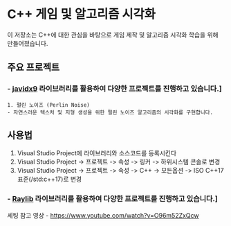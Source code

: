# C++ 게임 및 알고리즘 시각화

이 저장소는 C++에 대한 관심을 바탕으로 게임 제작 및 알고리즘 시각화 학습을 위해 만들어졌습니다.

## 주요 프로젝트
### - [javidx9](https://github.com/javidx9) 라이브러리를 활용하여 다양한 프로젝트를 진행하고 있습니다.]

    1. 펄린 노이즈 (Perlin Noise)
    - 자연스러운 텍스처 및 지형 생성을 위한 펄린 노이즈 알고리즘의 시각화를 구현합니다.

## 사용법
1. Visual Studio Project에 라이브러리와 소스코드를 등록시킨다
2. Visual Studio Project -> 프로젝트 -> 속성 -> 링커 -> 하위시스템 콘솔로 변경
3. Visual Studio Project -> 프로젝트 -> 속성 -> C++ -> 모든옵션 -> ISO C++17 표준(/std:c++17)로 변경

### - [Raylib](https://github.com/raysan5/raylib) 라이브러리를 활용하여 다양한 프로젝트를 진행하고 있습니다.]

세팅 참고 영상 - https://www.youtube.com/watch?v=O96m52ZxQcw
